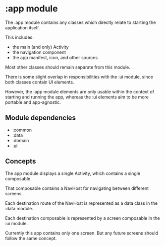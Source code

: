# :app module

The :app module contains any classes which directly relate to starting the application itself.

This includes:
- the main (and only) Activity
- the navigation component
- the app manifest, icon, and other sources

Most other classes should remain separate from this module.

There is some slight overlap in responsibilities with the :ui module, since both classes contain UI elements.

However, the :app module elements are only usable within the context of starting and running the app, whereas the :ui elements aim to be more portable and app-agnostic.

## Module dependencies

- :common
- :data
- :domain
- :ui

## Concepts

The app module displays a single Activity, which contains a single composable.

That composable contains a NavHost for navigating between different screens.

Each destination route of the NavHost is represented as a data class in the :data module.

Each destination composable is represented by a screen composable in the :ui module.

Currently this app contains only one screen. But any future screens should follow the same concept.